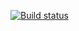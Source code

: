 [![Build status](https://ci.appveyor.com/api/projects/status/gdg9b450ih5u449a?svg=true)](https://ci.appveyor.com/project/IrinaVasilenko88/carddeliverypatterns1)
